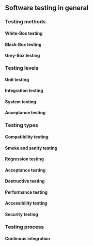 ## Software testing in general

### Testing methods

#### White-Box testing

#### Black-Box testing

#### Grey-Box testing

### Testing levels

#### Unit testing

#### Integration testing

#### System testing

#### Acceptance testing

### Testing types

#### Compatibility testing

#### Smoke and sanity testing

#### Regression testing

#### Acceptance testing

#### Destructive testing

#### Performance testing

#### Accessibility testing

#### Security testing

### Testing process

#### Continous integration
